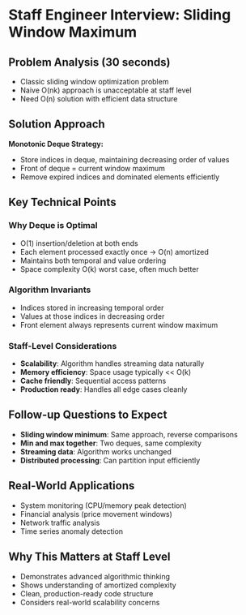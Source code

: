 # Staff Engineer Interview: Sliding Window Maximum

## Problem Analysis (30 seconds)
- Classic sliding window optimization problem
- Naive O(nk) approach is unacceptable at staff level
- Need O(n) solution with efficient data structure

## Solution Approach
**Monotonic Deque Strategy:**
- Store indices in deque, maintaining decreasing order of values
- Front of deque = current window maximum
- Remove expired indices and dominated elements efficiently

## Key Technical Points

### Why Deque is Optimal
- O(1) insertion/deletion at both ends
- Each element processed exactly once → O(n) amortized
- Maintains both temporal and value ordering
- Space complexity O(k) worst case, often much better

### Algorithm Invariants
- Indices stored in increasing temporal order
- Values at those indices in decreasing order  
- Front element always represents current window maximum

### Staff-Level Considerations
- **Scalability**: Algorithm handles streaming data naturally
- **Memory efficiency**: Space usage typically << O(k)
- **Cache friendly**: Sequential access patterns
- **Production ready**: Handles all edge cases cleanly

## Follow-up Questions to Expect
- **Sliding window minimum**: Same approach, reverse comparisons
- **Min and max together**: Two deques, same complexity
- **Streaming data**: Algorithm works unchanged
- **Distributed processing**: Can partition input efficiently

## Real-World Applications
- System monitoring (CPU/memory peak detection)
- Financial analysis (price movement windows)  
- Network traffic analysis
- Time series anomaly detection

## Why This Matters at Staff Level
- Demonstrates advanced algorithmic thinking
- Shows understanding of amortized complexity
- Clean, production-ready code structure
- Considers real-world scalability concerns